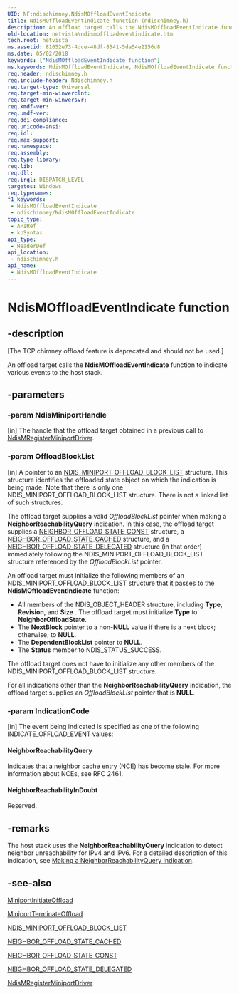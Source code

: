 ```yaml
---
UID: NF:ndischimney.NdisMOffloadEventIndicate
title: NdisMOffloadEventIndicate function (ndischimney.h)
description: An offload target calls the NdisMOffloadEventIndicate function to indicate various events to the host stack.
old-location: netvista\ndismoffloadeventindicate.htm
tech.root: netvista
ms.assetid: 81052e73-4dce-48df-8541-5da54e2156d8
ms.date: 05/02/2018
keywords: ["NdisMOffloadEventIndicate function"]
ms.keywords: NdisMOffloadEventIndicate, NdisMOffloadEventIndicate function [Network Drivers Starting with Windows Vista], ndischimney/NdisMOffloadEventIndicate, netvista.ndismoffloadeventindicate, tcp_chim_ndis_func_6199452b-e2ea-41ca-8a16-eaf5109430fe.xml
req.header: ndischimney.h
req.include-header: Ndischimney.h
req.target-type: Universal
req.target-min-winverclnt: 
req.target-min-winversvr: 
req.kmdf-ver: 
req.umdf-ver: 
req.ddi-compliance: 
req.unicode-ansi: 
req.idl: 
req.max-support: 
req.namespace: 
req.assembly: 
req.type-library: 
req.lib: 
req.dll: 
req.irql: DISPATCH_LEVEL
targetos: Windows
req.typenames: 
f1_keywords:
 - NdisMOffloadEventIndicate
 - ndischimney/NdisMOffloadEventIndicate
topic_type:
 - APIRef
 - kbSyntax
api_type:
 - HeaderDef
api_location:
 - ndischimney.h
api_name:
 - NdisMOffloadEventIndicate
---
```


# NdisMOffloadEventIndicate function


## -description

<p class="CCE_Message">[The TCP chimney offload feature is deprecated and should not be used.]

An offload target calls the 
  <b>NdisMOffloadEventIndicate</b> function to indicate various events to the host stack.

## -parameters

### -param NdisMiniportHandle 

[in]
The handle that the offload target obtained in a previous call to 
     <a href="/windows-hardware/drivers/ddi/ndis/nf-ndis-ndismregisterminiportdriver">
     NdisMRegisterMiniportDriver</a>.

### -param OffloadBlockList 

[in]
A pointer to an 
     <a href="/windows-hardware/drivers/ddi/ndischimney/ns-ndischimney-_ndis_miniport_offload_block_list">
     NDIS_MINIPORT_OFFLOAD_BLOCK_LIST</a> structure. This structure identifies the offloaded state object
     on which the indication is being made. Note that there is only one NDIS_MINIPORT_OFFLOAD_BLOCK_LIST
     structure. There is not a linked list of such structures.
     

The offload target supplies a valid 
     <i>OffloadBlockList</i> pointer when making a 
     <b>NeighborReachabilityQuery</b> indication. In this case, the offload target supplies a 
     <a href="/windows-hardware/drivers/ddi/ndischimney/ns-ndischimney-_neighbor_offload_state_const">
     NEIGHBOR_OFFLOAD_STATE_CONST</a> structure, a 
     <a href="/windows-hardware/drivers/ddi/ndischimney/ns-ndischimney-_neighbor_offload_state_cached">
     NEIGHBOR_OFFLOAD_STATE_CACHED</a> structure, and a 
     <a href="/windows-hardware/drivers/ddi/ndischimney/ns-ndischimney-_neighbor_offload_state_delegated">
     NEIGHBOR_OFFLOAD_STATE_DELEGATED</a> structure (in that order) immediately following the
     NDIS_MINIPORT_OFFLOAD_BLOCK_LIST structure referenced by the 
     <i>OffloadBlockList</i> pointer.

An offload target must initialize the following members of an NDIS_MINIPORT_OFFLOAD_BLOCK_LIST
     structure that it passes to the 
     <b>NdisMOffloadEventIndicate</b> function:

<ul>
<li>
All members of the NDIS_OBJECT_HEADER structure, including 
       <b>Type</b>, 
       <b>Revision</b>, and 
       <b>Size</b> . The offload target must initialize 
       <b>Type</b> to 
       <b>NeighborOffloadState</b>.

</li>
<li>
The 
       <b>NextBlock</b> pointer to a non-<b>NULL</b> value if there is a next block; otherwise, to <b>NULL</b>.

</li>
<li>
The 
       <b>DependentBlockList</b> pointer to <b>NULL</b>.

</li>
<li>
The 
       <b>Status</b> member to NDIS_STATUS_SUCCESS.

</li>
</ul>
 The offload target does not have to initialize any other members of the
     NDIS_MINIPORT_OFFLOAD_BLOCK_LIST structure.
     

For all indications other than the 
     <b>NeighborReachabilityQuery</b> indication, the offload target supplies an 
     <i>OffloadBlockList</i> pointer that is <b>NULL</b>.

### -param IndicationCode 

[in]
The event being indicated is specified as one of the following INDICATE_OFFLOAD_EVENT values:
     





#### NeighborReachabilityQuery

Indicates that a neighbor cache entry (NCE) has become stale. For more information about NCEs,
       see RFC 2461.



#### NeighborReachabilityInDoubt

Reserved.

## -remarks

The host stack uses the 
    <b>NeighborReachabilityQuery</b> indication to detect neighbor unreachability for IPv4 and IPv6. For a
    detailed description of this indication, see 
    <a href="/windows-hardware/drivers/network/making-a-neighborreachabilityquery-indication">Making a
    NeighborReachabilityQuery Indication</a>.

## -see-also

<a href="/windows-hardware/drivers/ddi/ndischimney/nc-ndischimney-w_initiate_offload_handler">MiniportInitiateOffload</a>



<a href="/windows-hardware/drivers/ddi/ndischimney/nc-ndischimney-w_terminate_offload_handler">MiniportTerminateOffload</a>



<a href="/windows-hardware/drivers/ddi/ndischimney/ns-ndischimney-_ndis_miniport_offload_block_list">
   NDIS_MINIPORT_OFFLOAD_BLOCK_LIST</a>



<a href="/windows-hardware/drivers/ddi/ndischimney/ns-ndischimney-_neighbor_offload_state_cached">NEIGHBOR_OFFLOAD_STATE_CACHED</a>



<a href="/windows-hardware/drivers/ddi/ndischimney/ns-ndischimney-_neighbor_offload_state_const">NEIGHBOR_OFFLOAD_STATE_CONST</a>



<a href="/windows-hardware/drivers/ddi/ndischimney/ns-ndischimney-_neighbor_offload_state_delegated">
   NEIGHBOR_OFFLOAD_STATE_DELEGATED</a>



<a href="/windows-hardware/drivers/ddi/ndis/nf-ndis-ndismregisterminiportdriver">NdisMRegisterMiniportDriver</a>